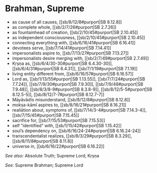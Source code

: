 # Brahman, Supreme

* as cause of all causes, [[sb/8/12/8#purport|SB 8.12.8]]
* as complete whole, [[sb/2/7/26#purport|SB 2.7.26]]
* as fountainhead of creation, [[sb/2/10/45#purport|SB 2.10.45]]
* as independent consciousness, [[sb/2/10/45#purport|SB 2.10.45]]
* connecting everything with, [[sb/6/16/41#purport|SB 6.16.41]]
* devotees serve, [[sb/7/14/41#purport|SB 7.14.41]]
* impersonalists aspire to, [[sb/7/13/27#purport|SB 7.13.27]]
* impersonalists desire merging with, [[sb/2/7/49#purport|SB 2.7.49]]
* Kṛṣṇa as, [[sb/6/4/30-30#purport|SB 6.4.30-30]], [[sb/6/4/31#purport|SB 6.4.31]], [[sb/7/1/19#purport|SB 7.1.19]]
* living entity different from, [[sb/6/16/57#purport|SB 6.16.57]]
* Lord as, [[sb/1/13/55#purport|SB 1.13.55]], [[sb/7/7/24#purport|SB 7.7.24]], [[sb/7/9/30#purport|SB 7.9.30]], [[sb/7/9/48#purport|SB 7.9.48]], [[sb/8/3/8-9#purport|SB 8.3.8-9]], [[sb/8/12/5-5#purport|SB 8.12.5-5]], [[sb/8/12/7-7#purport|SB 8.12.7-7]]
* Māyāvādīs misunderstand, [[sb/8/12/8#purport|SB 8.12.8]]
* mokṣa-kāmī aspires to, [[sb/8/16/21#purport|SB 8.16.21]]
* realiātion about, symptoms of, [[sb/7/14/3-4#purport|SB 7.14.3-4]], [[sb/7/15/45#purport|SB 7.15.45]]
* sacrifice for, [[sb/7/15/53#purport|SB 7.15.53]]
* self ”identified” with, [[sb/1/15/42#purport|SB 1.15.42]]
* soul’s dependency on, [[sb/6/16/24-24#purport|SB 6.16.24-24]]
* transcendentalist realizes, [[sb/8/3/29#purport|SB 8.3.29]], [[sb/8/11/8#purport|SB 8.11.8]]
* universe in, [[sb/6/16/22#purport|SB 6.16.22]]

*See also:* Absolute Truth; Supreme Lord; Kṛṣṇa

*See:* Supreme Brahman; Supreme Lord
